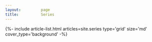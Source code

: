 ```yaml
---
layout:         page
title:          Series
---
```


<div class="layout--articles">
  <section class="my-5">
    {%- include article-list.html articles=site.series type='grid' size='md' cover_type='background' -%}
  </section>
</div>
